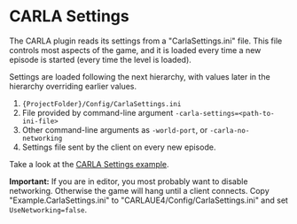 CARLA Settings
==============

The CARLA plugin reads its settings from a "CarlaSettings.ini" file. This file
controls most aspects of the game, and it is loaded every time a new episode is
started (every time the level is loaded).

Settings are loaded following the next hierarchy, with values later in the
hierarchy overriding earlier values.

  1. `{ProjectFolder}/Config/CarlaSettings.ini`
  2. File provided by command-line argument `-carla-settings=<path-to-ini-file>`
  3. Other command-line arguments as `-world-port`, or `-carla-no-networking`
  4. Settings file sent by the client on every new episode.

Take a look at the [CARLA Settings example](Example.CarlaSettings.ini).

**Important:** If you are in editor, you most probably want to disable
networking. Otherwise the game will hang until a client connects. Copy
"Example.CarlaSettings.ini" to "CARLAUE4/Config/CarlaSettings.ini" and set
`UseNetworking=false`.
